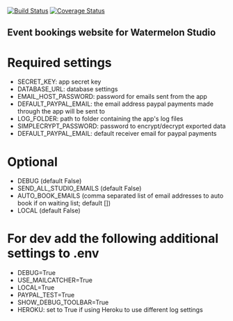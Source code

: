 [![Build Status](https://travis-ci.org/rebkwok/pipsevents.svg?branch=master)](https://travis-ci.org/rebkwok/pipsevents)
[![Coverage Status](https://coveralls.io/repos/rebkwok/pipsevents/badge.svg)](https://coveralls.io/r/rebkwok/pipsevents)

## Event bookings website for Watermelon Studio

# Required settings

- SECRET_KEY: app secret key
- DATABASE_URL: database settings
- EMAIL_HOST_PASSWORD: password for emails sent from the app
- DEFAULT_PAYPAL_EMAIL: the email address paypal payments made through the app will be sent to
- LOG_FOLDER: path to folder containing the app's log files
- SIMPLECRYPT_PASSWORD: password to encrypt/decrypt exported data
- DEFAULT_PAYPAL_EMAIL: default receiver email for paypal payments

# Optional
- DEBUG (default False)
- SEND_ALL_STUDIO_EMAILS (default False)
- AUTO_BOOK_EMAILS (comma separated list of email addresses to auto book if on waiting list; default [])
- LOCAL (default False)


# For dev add the following additional settings to .env
- DEBUG=True
- USE_MAILCATCHER=True
- LOCAL=True
- PAYPAL_TEST=True
- SHOW_DEBUG_TOOLBAR=True
- HEROKU: set to True if using Heroku to use different log settings

